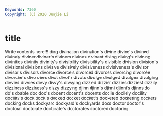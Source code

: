 ```yaml
---
Keywords: 7360
Copyright: (C) 2020 Junjie Li
---
```


# title

Write contents here!!!
ding 
divination 
divination's
divine 
divine's 
divined 
divinely 
diviner 
diviner's 
diviners 
divines 
divinest 
diving
diving's 
divining 
divinities 
divinity 
divinity's 
divisibility 
divisibility's 
divisible 
division 
division's
divisional 
divisions 
divisive 
divisively 
divisiveness 
divisiveness's 
divisor 
divisor's 
divisors 
divorce
divorce's 
divorced 
divorces 
divorcing 
divorcée 
divorcée's 
divorcées 
divot 
divot's 
divots
divulge 
divulged 
divulges 
divulging 
divvied 
divvies 
divvy 
divvy's 
divvying 
dizzied
dizzier 
dizzies 
dizziest 
dizzily 
dizziness 
dizziness's 
dizzy 
dizzying 
djinn 
djinn's
djinni 
djinni's 
djinns 
do 
do's 
doable 
doc 
doc's 
docent 
docent's
docents 
docile 
docilely 
docility 
docility's 
dock 
dock's 
docked 
docket 
docket's
docketed 
docketing 
dockets 
docking 
docks 
dockyard 
dockyard's 
dockyards 
docs 
doctor
doctor's 
doctoral 
doctorate 
doctorate's 
doctorates 
doctored 
doctoring 
